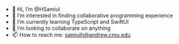 - 👋 Hi, I’m @HSamiul
- 👀 I’m interested in finding collaborative programming experience
- 🌱 I’m currently learning TypeScript and SwiftUI
- 💞️ I’m looking to collaborate on anything
- 📫 How to reach me: samiulh@andrew.cmu.edu

<!---
HSamiul/HSamiul is a ✨ special ✨ repository because its `README.md` (this file) appears on your GitHub profile.
You can click the Preview link to take a look at your changes.
--->

